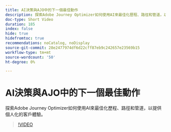 ```yaml
---
title: AI決策與AJO中的下一個最佳動作
description: 探索Adobe Journey Optimizer如何使用AI來最佳化歷程、路徑和管道，以提供個人化的客戶體驗。
doc-type: Short Video
duration: 185
index: false
hide: true
hidefromtoc: true
recommendations: noCatalog, noDisplay
source-git-commit: 28e2477974df6d22cff87eb9c242657e23569b15
workflow-type: tm+mt
source-wordcount: '50'
ht-degree: 0%

---
```



# AI決策與AJO中的下一個最佳動作

探索Adobe Journey Optimizer如何使用AI來最佳化歷程、路徑和管道，以提供個人化的客戶體驗。

<!-- 62_S520_3442520_184_ai-decisioning-and-next-best-actions-in-ajo -->
>[!VIDEO](https://video.tv.adobe.com/v/3458188/?learn=on&enablevpops=true)

